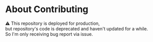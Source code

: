 # About Contributing

⚠ This repository is deployed for production,  
but repository's code is deprecated and haven't updated for a while.  
So I'm only receiving bug report via issue.
